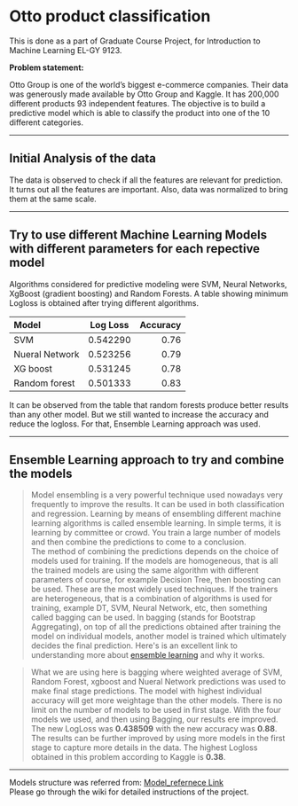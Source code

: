 # Otto product classification
This is done as a part of Graduate Course Project, for Introduction to Machine Learning EL-GY 9123.

**Problem statement:**

Otto Group is one of the world’s biggest e-commerce companies. Their data was generously made available by Otto Group and Kaggle. It has 200,000 different products 93 independent features. The objective is to build a predictive model which is able to classify the product into one of the 10 different categories.


---------------------------
## Initial Analysis of the data

The data is observed to check if all the features  are relevant for prediction. It turns out all the features are important. Also, data was normalized to bring them at the same scale.

---------------------------
## Try to use different Machine Learning Models with different parameters for each repective model
Algorithms considered for predictive modeling were SVM, Neural Networks, XgBoost (gradient boosting) and Random Forests.
A table showing minimum Logloss is obtained after trying different algorithms. 

| Model          | Log Loss       | Accuracy
| :---           |     :---:      |   ---:
| SVM            | 0.542290       | 0.76
| Nueral Network | 0.523256       | 0.79
| XG boost       | 0.531245       | 0.78
| Random forest  | 0.501333       | 0.83

It can be observed from the table that random forests produce better results than any other model. But we still wanted to increase the accuracy and reduce the logloss. For that, Ensemble Learning approach was used. 

---------------------------
## Ensemble Learning approach to try and combine the models
> Model ensembling is a very powerful technique used nowadays very frequently to improve the results. It can be used in both classification and regression. Learning by means of ensembling different machine learning algorithms is called ensemble learning. In simple terms, it is learning by committee or crowd. You train a large number of models and then combine the predictions to come to a conclusion. <br />
> The method of combining the predictions depends on the choice of models used for training. If the models are homogeneous, that is all the trained models are using the same algorithm with different parameters of course, for example Decision Tree, then boosting can be used. These are the most widely used techniques. If the trainers are heterogeneous, that is a combination of algorithms is used for training, example DT, SVM, Neural Network, etc, then something called bagging can be used. In bagging (stands for Bootstrap Aggregating), on top of all the predictions obtained after training the model on individual models, another model is trained which ultimately decides the final prediction.
Here's is an excellent link to understanding more about [ensemble learning](https://mlwave.com/kaggle-ensembling-guide/) and why it works.

> What we are using here is bagging where weighted average of SVM, Random Forest, xgboost and Nueral Network predictions was used to make final stage predictions. The model with highest individual accuracy will get more weightage than the other models. There is no limit on the number of models to be used in first stage. 
With the four models we used, and then using Bagging, our results ere improved. The new LogLoss was **0.438509** with the new accuracy was **0.88**. 
The results can be further improved by using more models in the first stage to capture more details in the data. The highest Logloss obtained in this problem according to Kaggle is **0.38**.

---------------------------
Models structure was referred from: [Model_refernece Link](https://github.com/ahara/kaggle_otto/tree/master/otto/model)<br>
Please go through the wiki for detailed instructions of the project. 

